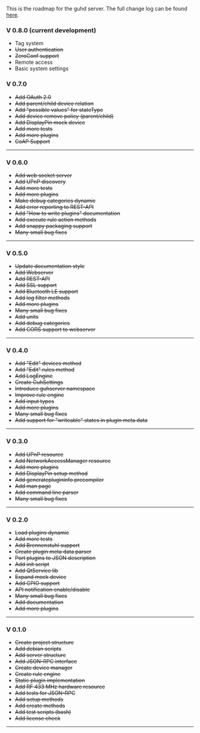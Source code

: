 This is the roadmap for the guhd server. The full change log can be found [here](http://jenkins.guh.guru/job/guh-ci/changes).

### V 0.8.0 (current development)
* Tag system
* ~~User authentication~~
* ~~ZeroConf support~~
* Remote access
* Basic system settings


### V 0.7.0
* ~~Add OAuth 2.0~~ 
* ~~Add parent/child device relation~~ 
* ~~Add "possible values" for stateType~~
* ~~Add device remove policy (parent/child)~~
* ~~Add DisplayPin mock device~~
* ~~Add more tests~~
* ~~Add more plugins~~
* ~~CoAP Support~~

--------------------------------------------
### V 0.6.0
* ~~Add web socket server~~
* ~~Add UPnP discovery~~
* ~~Add more tests~~
* ~~Add more plugins~~ 
* ~~Make debug categories dynamic~~
* ~~Add error reporting to REST-API~~
* ~~Add "How to write plugins" documentation~~
* ~~Add execute rule action methods~~
* ~~Add snappy packaging support~~
* ~~Many small bug fixes~~

--------------------------------------------
### V 0.5.0
* ~~Update documentation style~~
* ~~Add Webserver~~
* ~~Add REST-API~~
* ~~Add SSL support~~
* ~~Add Bluetooth LE support~~
* ~~Add log filter methods~~
* ~~Add more plugins~~
* ~~Many small bug fixes~~
* ~~Add units~~
* ~~Add debug categories~~
* ~~Add CORS support to webserver~~

--------------------------------------------
### V 0.4.0
* ~~Add "Edit" devices method~~
* ~~Add "Edit" rules method~~
* ~~Add LogEngine~~
* ~~Create GuhSettings~~
* ~~Introduce guhserver namespace~~
* ~~Improve rule engine~~
* ~~Add input types~~
* ~~Add more plugins~~ 
* ~~Many small bug fixes~~
* ~~Add support for "writeable" states in plugin meta data~~

--------------------------------------------
### V 0.3.0
* ~~Add UPnP resource~~
* ~~Add NetworkAccessManager resource~~
* ~~Add more plugins~~
* ~~Add DisplayPin setup method~~
* ~~Add generateplugininfo precompiler~~
* ~~Add man page~~
* ~~Add command line parser~~
* ~~Many small bug fixes~~

--------------------------------------------
### V 0.2.0
* ~~Load plugins dynamic~~
* ~~Add more tests~~
* ~~Add Brennenstuhl support~~
* ~~Create plugin meta data parser~~
* ~~Port plugins to JSON description~~
* ~~Add init script~~
* ~~Add QtService lib~~
* ~~Expand mock device~~
* ~~Add GPIO support~~
* ~~API notification enable/disable~~
* ~~Many small bug fixes~~
* ~~Add documentation~~
* ~~Add more plugins~~ 

--------------------------------------------
### V 0.1.0
* ~~Create project structure~~
* ~~Add debian scripts~~
* ~~Add server structure~~
* ~~Add JSON-RPC interface~~
* ~~Create device manager~~
* ~~Create rule engine~~
* ~~Static plugin implementation~~
* ~~Add RF 433 MHz hardware resource~~
* ~~Add tests for JSON-RPC~~
* ~~Add setup methods~~
* ~~Add create methods~~
* ~~Add test scripts (bash)~~
* ~~Add license check~~

--------------------------------------------
